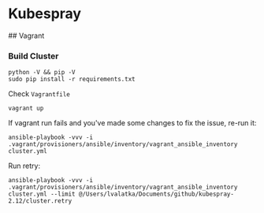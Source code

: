 # Kubespray

## Vagrant

### Build Cluster

```
python -V && pip -V
sudo pip install -r requirements.txt
```

Check `Vagrantfile`

```
vagrant up
```

If vagrant run fails and you've made some changes to fix the issue, re-run it:

```
ansible-playbook -vvv -i .vagrant/provisioners/ansible/inventory/vagrant_ansible_inventory cluster.yml
```

Run retry:

```
ansible-playbook -vvv -i .vagrant/provisioners/ansible/inventory/vagrant_ansible_inventory cluster.yml --limit @/Users/lvalatka/Documents/github/kubespray-2.12/cluster.retry
```
